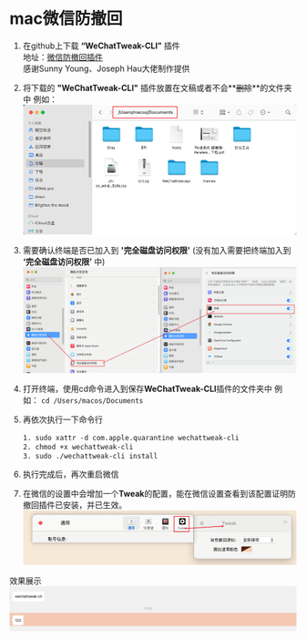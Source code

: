 # mac微信防撤回

1. 在github上下载 **“WeChatTweak-CLI”** 插件   
   地址：[微信防撤回插件](https://github.com/sunnyyoung/WeChatTweak-CLI)   
   感谢Sunny Young、Joseph Hau大佬制作提供
2. 将下载的 **"WeChatTweak-CLI"** 插件放置在文稿或者不会**~~删除~~**的文件夹中
例如：
![01wechat20231120](photo/01wechat20231120.png)


3. 需要确认终端是否已加入到 **'完全磁盘访问权限'** (没有加入需要把终端加入到 **‘完全磁盘访问权限’** 中)
   ![04wechat20231120](photo/04wechat20231120.jpg)
   
4. 打开终端，使用cd命令进入到保存**WeChatTweak-CLI**插件的文件夹中
   例如：
   `cd /Users/macos/Documents`
   
5. 再依次执行一下命令行
   ```
   1. sudo xattr -d com.apple.quarantine wechattweak-cli
   2. chmod +x wechattweak-cli
   3. sudo ./wechattweak-cli install
   ```
   
6. 执行完成后，再次重启微信

7. 在微信的设置中会增加一个**Tweak**的配置，能在微信设置查看到该配置证明防撤回插件已安装，并已生效。
   ![02wechat220231120](photo/02wechat220231120.png)

效果展示
![03wechat20231120](photo/03wechat20231120.png)
